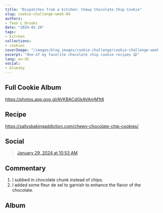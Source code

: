 ```yaml
---
title: "Dispatches from a kitchen: Chewy Chocolate Chip Cookie"
slug: cookie-challenge-week-04
authors:
- Teon L Brooks
date: "2024-01-29"
tags:
- kitchen
collections:
- cookies
coverImage: "/images/blog_images/cookie-challenge/cookie-challenge-week-04.jpg"
excerpt: "One of my favorite chocolate chip cookie recipes 😋"
lang: en-US
social:
- bluesky
---
```

<script>
  import Callout from '$lib/components/Callout.svelte';
  import Album from '$lib/components/Album.svelte';
</script>

<Callout>
<h2>Full Cookie Album</h2>

<https://photos.app.goo.gl/AVKBACdGkAVAmM1t6>
</Callout>

## Recipe

<https://sallysbakingaddiction.com/chewy-chocolate-chip-cookies/>

## Social

<blockquote class="bluesky-embed" data-bluesky-uri="at://did:plc:yl7wcldipsfnjdww2jg5mnrv/app.bsky.feed.post/3kk4ymvjb7m23" data-bluesky-cid="bafyreieqhyoz74sjxndqz3apw2eml3l4mqvlhwjoqzmh3ybtdq54oi7h5a"><a href="https://bsky.app/profile/did:plc:yl7wcldipsfnjdww2jg5mnrv/post/3kk4ymvjb7m23?ref_src=embed">January 29, 2024 at 10:53 AM</a></blockquote>

## Commentary

1. I subbed in chocolate chunk instead of chips.
2. I added some fleur de sel to garnish to enhance the flavor of the chocolate.

## Album

<Album
    albumHref="https://photos.app.goo.gl/AVKBACdGkAVAmM1t6"
    imageHref="/images/blog_images/cookie-challenge/cookie-challenge-week-04.jpg"
    alt="Chewy Chocolate Chip Cookies"
    caption="👨🏾‍🍳 Dispatches from the kitchen: 52 Week Cookie Challenge 🍪"
/>
